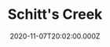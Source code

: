 ---
title: "Schitt's Creek"
year: 2015
date: 2020-11-07T20:02:00.000Z
permalink: /almanac/tv/2020-11-07-schitts-creek/index.html
season: 1-6
rating: 3
---